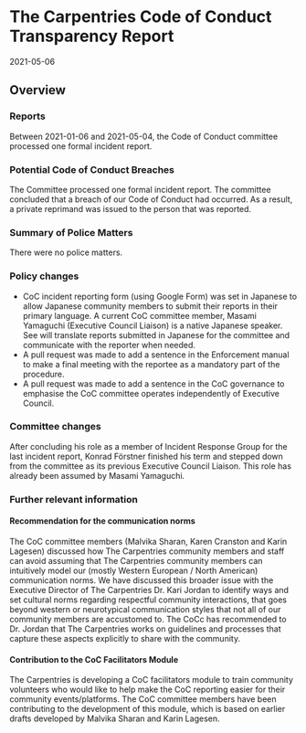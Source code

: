 # The Carpentries Code of Conduct Transparency Report

2021-05-06

## Overview

### Reports

Between 2021-01-06 and 2021-05-04, the Code of Conduct committee processed one formal incident report. 

### Potential Code of Conduct Breaches

The Committee processed one formal incident report. The committee concluded that a breach of our Code of Conduct had occurred. As a result, a private reprimand was issued to the person that was reported.

### Summary of Police Matters

There were no police matters.

### Policy changes

- CoC incident reporting form (using Google Form) was set in Japanese to allow Japanese community members to submit their reports in their primary language. A current CoC committee member, Masami Yamaguchi (Executive Council Liaison) is a native Japanese speaker. See will translate reports submitted in Japanese for the committee and communicate with the reporter when needed.
- A pull request was made to add a sentence in the Enforcement manual to make a final meeting with the reportee as a mandatory part of the procedure.
- A pull request was made to add a sentence in the CoC governance to emphasise the CoC committee operates independently of Executive Council.
 
### Committee changes

After concluding his role as a member of Incident Response Group for the last incident report, Konrad Förstner finished his term and stepped down from the committee as its previous Executive Council Liaison. This role has already been assumed by Masami Yamaguchi.

### Further relevant information

#### Recommendation for the communication norms

The CoC committee members (Malvika Sharan, Karen Cranston and Karin Lagesen) discussed how The Carpentries community members and staff can avoid assuming that The Carpentries community members can intuitively model our (mostly Western European / North American) communication norms. We have discussed this broader issue with the Executive Director of The Carpentries Dr. Kari Jordan to identify ways and set cultural norms regarding respectful community interactions, that goes beyond western or neurotypical communication styles that not all of our community members are accustomed to. The CoCc has recommended to Dr. Jordan that The Carpentries works on guidelines and processes that capture these aspects explicitly to share with the community.

#### Contribution to the CoC Facilitators Module

The Carpentries is developing a CoC facilitators module to train community volunteers who would like to help make the CoC reporting easier for their community events/platforms. The CoC committee members have been contributing to the development of this module, which is based on earlier drafts developed by Malvika Sharan and Karin Lagesen.
